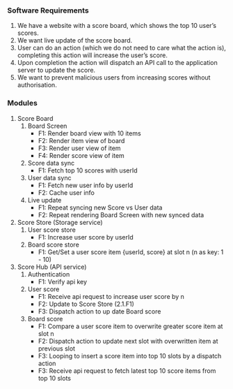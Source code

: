 ### Software Requirements

1. We have a website with a score board, which shows the top 10 user’s scores.
2. We want live update of the score board.
3. User can do an action (which we do not need to care what the action is), completing this action will increase the user’s score.
4. Upon completion the action will dispatch an API call to the application server to update the score.
5. We want to prevent malicious users from increasing scores without authorisation.

### Modules
1. Score Board
    1. Board Screen
        - F1: Render board view with 10 items
        - F2: Render item view of board
        - F3: Render user view of item
        - F4: Render score view of item
    2. Score data sync
        - F1: Fetch top 10 scores with userId
    3. User data sync
        - F1: Fetch new user info by userId
        - F2: Cache user info 
    4. Live update
        - F1: Repeat syncing new Score vs User data
        - F2: Repeat rendering Board Screen with new synced data 
2. Score Store (Storage service)
    1. User score store
        - F1: Increase user score by userId
    2. Board score store
        - F1: Get/Set a user score item {userId, score} at slot n (n as key: 1 - 10) 
3. Score Hub (API service)
    1. Authentication
        - F1: Verify api key
    2. User score
        - F1: Receive api request to increase user score by n
        - F2: Update to Score Store (2.1.F1)
        - F3: Dispatch action to up date Board score
    3. Board score
        - F1: Compare a user score item to overwrite greater score item at slot n
        - F2: Dispatch action to update next slot with overwritten item at previous slot
        - F3: Looping to insert a score item into top 10 slots by a dispatch action
        - F3: Receive api request to fetch latest top 10 score items from top 10 slots
